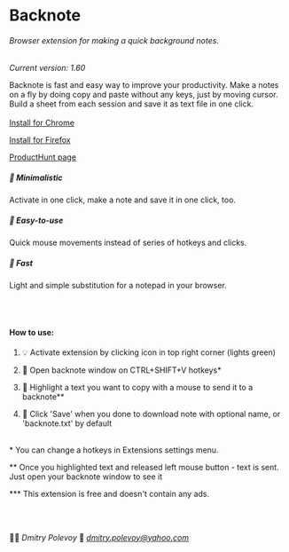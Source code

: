 # Backnote
###### Browser extension for making a quick background notes.
*Current version: 1.60*

Backnote is fast and easy way to improve your productivity. Make a notes on a fly by doing copy and paste without any keys, just by moving cursor. Build a sheet from each session and save it as text file in one click.
<br></br>
[Install for Chrome](https://chrome.google.com/webstore/detail/backnote/gcikdkpooobdlgkkimomdgochmclliek)

[Install for Firefox](https://addons.mozilla.org/en-US/firefox/addon/backnote/)

[ProductHunt page](https://www.producthunt.com/posts/backnote)


##### 🍏 Minimalistic
<p>Activate in one click, make a note and save it in one click, too.</p>

##### 🛴 Easy-to-use
<p>Quick mouse movements instead of series of hotkeys and clicks.</p>

##### 🏁 Fast
<p>Light and simple substitution for a notepad in your browser.</p>
<br></br>

#### How to use:

1. 💡 Activate extension by clicking icon in top right corner (lights green)

2. 📄 Open backnote window on CTRL+SHIFT+V hotkeys*

3. 📝 Highlight a text you want to copy with a mouse to send it to a backnote**

4. 💾 Click 'Save' when you done to download note with optional name, or 'backnote.txt' by default
<br><br>

<p>* You can change a hotkeys in Extensions settings menu.</p>

<p>** Once you highlighted text and released left mouse button - text is sent. Just open your backnote window to see it</p>

<p>*** This extension is free and doesn't contain any ads.</p>
<br><br>

👨‍🎨 *Dmitry Polevoy*
📨 *dmitry.polevoy@yahoo.com*

